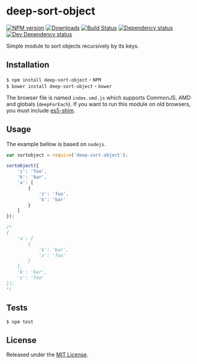 # deep-sort-object

[![NPM version][npm-image]][npm-url] [![Downloads][downloads-image]][npm-url] [![Build Status][travis-image]][travis-url] [![Dependency status][david-dm-image]][david-dm-url] [![Dev Dependency status][david-dm-dev-image]][david-dm-dev-url]

[npm-url]:https://npmjs.org/package/deep-sort-object
[downloads-image]:http://img.shields.io/npm/dm/deep-sort-object.svg
[npm-image]:http://img.shields.io/npm/v/deep-sort-object.svg
[travis-url]:https://travis-ci.org/IndigoUnited/js-deep-sort-object
[travis-image]:http://img.shields.io/travis/IndigoUnited/js-deep-sort-object/master.svg
[david-dm-url]:https://david-dm.org/IndigoUnited/js-deep-sort-object
[david-dm-image]:https://img.shields.io/david/IndigoUnited/js-deep-sort-object.svg
[david-dm-dev-url]:https://david-dm.org/IndigoUnited/js-deep-sort-object?type=dev
[david-dm-dev-image]:https://img.shields.io/david/dev/IndigoUnited/js-deep-sort-object.svg

Simple module to sort objects recursively by its keys.


## Installation

`$ npm install deep-sort-object` - `NPM`   
`$ bower install deep-sort-object` - `bower`

The browser file is named `index.umd.js` which supports CommonJS, AMD and globals (`deepForEach`).
If you want to run this module on old browsers, you must include [es5-shim](https://github.com/es-shims/es5-shim).


## Usage

The example bellow is based on `nodejs`.

```js
var sortobject = require('deep-sort-object');

sortobject({
    'z': 'foo',
    'b': 'bar',
    'a': [
        {
            'z': 'foo',
            'b': 'bar'
        }
    ]
});

/*
{
    'a': [
        {
            'b': 'bar',
            'z': 'foo'
        }
    ],
    'b': 'bar',
    'z': 'foo'
});
*/
```


## Tests

`$ npm test`


## License

Released under the [MIT License](http://www.opensource.org/licenses/mit-license.php).
